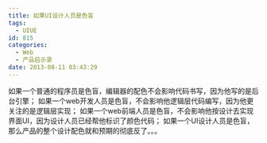 ```yaml
---
title: 如果UI设计人员是色盲
tags:
  - UIUE
id: 815
categories:
  - Web
  - 产品启示录
date: 2013-08-11 03:43:29
---
```


如果一个普通的程序员是色盲，编辑器的配色不会影响代码书写，因为他写的是后台引擎；
如果一个web开发人员是色盲，不会影响他逻辑层代码编写，因为他更关注的是逻辑层实现；
如果一个web前端人员是色盲，不会影响他按设计去实现界面UI，因为设计人员已经帮他标识了颜色代码；
如果一个UI设计人员是色盲，那么产品的整个设计配色就和预期的彻底反了。。。